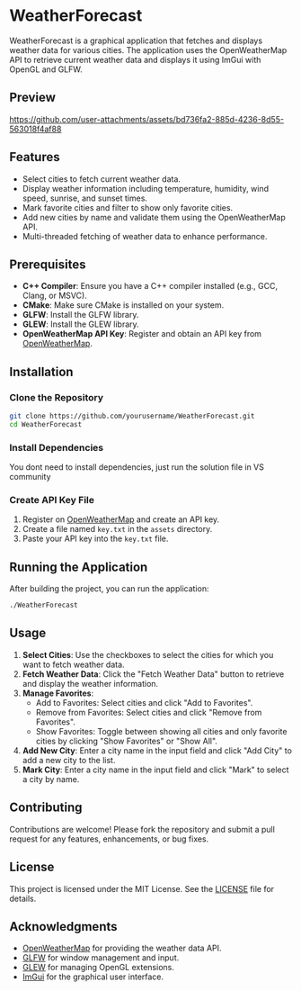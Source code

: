 # WeatherForecast

WeatherForecast is a graphical application that fetches and displays weather data for various cities. The application uses the OpenWeatherMap API to retrieve current weather data and displays it using ImGui with OpenGL and GLFW.

## Preview

https://github.com/user-attachments/assets/bd736fa2-885d-4236-8d55-563018f4af88

## Features

- Select cities to fetch current weather data.
- Display weather information including temperature, humidity, wind speed, sunrise, and sunset times.
- Mark favorite cities and filter to show only favorite cities.
- Add new cities by name and validate them using the OpenWeatherMap API.
- Multi-threaded fetching of weather data to enhance performance.

## Prerequisites

- **C++ Compiler**: Ensure you have a C++ compiler installed (e.g., GCC, Clang, or MSVC).
- **CMake**: Make sure CMake is installed on your system.
- **GLFW**: Install the GLFW library.
- **GLEW**: Install the GLEW library.
- **OpenWeatherMap API Key**: Register and obtain an API key from [OpenWeatherMap](https://home.openweathermap.org/users/sign_up).

## Installation

### Clone the Repository

```bash
git clone https://github.com/yourusername/WeatherForecast.git
cd WeatherForecast
```

### Install Dependencies

You dont need to install dependencies, just run the solution file in VS community


### Create API Key File

1. Register on [OpenWeatherMap](https://home.openweathermap.org/users/sign_up) and create an API key.
2. Create a file named `key.txt` in the `assets` directory.
3. Paste your API key into the `key.txt` file.

## Running the Application

After building the project, you can run the application:

```bash
./WeatherForecast
```

## Usage

1. **Select Cities**: Use the checkboxes to select the cities for which you want to fetch weather data.
2. **Fetch Weather Data**: Click the "Fetch Weather Data" button to retrieve and display the weather information.
3. **Manage Favorites**:
   - Add to Favorites: Select cities and click "Add to Favorites".
   - Remove from Favorites: Select cities and click "Remove from Favorites".
   - Show Favorites: Toggle between showing all cities and only favorite cities by clicking "Show Favorites" or "Show All".
4. **Add New City**: Enter a city name in the input field and click "Add City" to add a new city to the list.
5. **Mark City**: Enter a city name in the input field and click "Mark" to select a city by name.

## Contributing

Contributions are welcome! Please fork the repository and submit a pull request for any features, enhancements, or bug fixes.

## License

This project is licensed under the MIT License. See the [LICENSE](LICENSE) file for details.

## Acknowledgments

- [OpenWeatherMap](https://openweathermap.org/) for providing the weather data API.
- [GLFW](https://www.glfw.org/) for window management and input.
- [GLEW](http://glew.sourceforge.net/) for managing OpenGL extensions.
- [ImGui](https://github.com/ocornut/imgui) for the graphical user interface.
